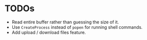 # TODOs
- Read entire buffer rather than guessing the size of it.
- Use `CreateProcess` instead of `popen` for running shell commands.
- Add upload / download files feature.
